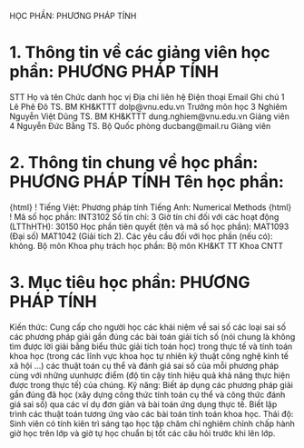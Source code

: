 HỌC PHẦN: PHƯƠNG PHÁP TÍNH
# 1. Thông tin về các giảng viên học phần: PHƯƠNG PHÁP TÍNH
STT Họ và tên Chức danh học vị Địa chỉ liên hệ Điện thoại Email Ghi chú 1 Lê Phê Đô TS. BM KH&KTTT dolp\@vnu.edu.vn Trưởng môn học
3 Nghiêm Nguyễn Việt Dũng TS. BM KH&KTTT dung.nghiem\@vnu.edu.vn Giảng viên
4 Nguyễn Đức Bằng TS. Bộ Quốc phòng ducbang\@mail.ru Giảng viên
# 2. Thông tin chung về học phần: PHƯƠNG PHÁP TÍNH Tên học phần:
{html}
! Tiếng Việt: Phương pháp tính Tiếng Anh: Numerical Methods
{html}
! Mã số học phần: INT3102 Số tín chỉ: 3 Giờ tín chỉ đối với các hoạt động (LTThHTH): 30150 Học phần tiên quyết (tên và mã số học phần): MAT1093 (Đại số)
MAT1042 (Giải tích 2). Các yêu cầu đối với học phần (nếu có): không. Bộ môn Khoa phụ trách học phần: Bộ môn KH&KT TT Khoa CNTT
# 3. Mục tiêu học phần: PHƯƠNG PHÁP TÍNH
Kiến thức: Cung cấp cho người học các khái niệm về sai số các loại sai số các phương pháp giải gần đúng các bài toán giải tích số (nói chung là không tìm được lời giải bằng biểu thức giải tích toán học) trong thực tế và tính toán khoa học (trong các lĩnh vực khoa học tự nhiên kỹ thuật công nghệ kinh tế xã hội ...) các thuật toán cụ thể và đánh giá sai số của mỗi phương pháp cùng với những ưunhược điểm (độ tin cậy tính hiệu quả khả năng thực hiện được trong thực tế) của chúng. Kỹ năng: Biết áp dụng các phương pháp giải gần đúng đã học (xây dựng công thức tính toán cụ thể và công thức đánh giá sai số) qua các ví dụ đơn giản và bài toán ứng dụng thực tế. Biết lập trình các thuật toán tương ứng vào các bài toán tính toán khoa học. Thái độ: Sinh viên có tính kiên trì sáng tạo học tập chăm chỉ nghiêm chỉnh chấp hành giờ học trên lớp và giờ tự học chuẩn bị tốt các câu hỏi trước khi lên lớp.
